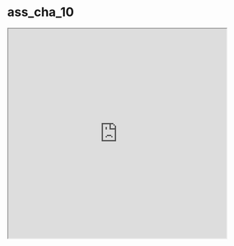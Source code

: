 # ass_cha_10
<iframe height="480" width="500"
 src="https://www.youtube.com/watch?v=lVLfm2_c4b4?autoplay=1">
</iframe>
  
